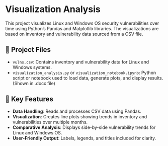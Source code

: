 # Visualization Analysis

This project visualizes Linux and Windows OS security vulnerabilities over time using Python’s Pandas and Matplotlib libraries. The visualizations are based on inventory and vulnerability data sourced from a CSV file.

## 📂 Project Files
- `vulns.csv`: Contains inventory and vulnerability data for Linux and Windows systems.
- `visualization_analysis.py` or `visualization_notebook.ipynb`: Python script or notebook used to load data, generate plots, and display results. (Shown in .docx file)

## 🔑 Key Features
- **Data Handling**: Reads and processes CSV data using Pandas.
- **Visualization**: Creates line plots showing trends in inventory and vulnerabilities over multiple months.
- **Comparative Analysis**: Displays side-by-side vulnerability trends for Linux and Windows OS.
- **User-Friendly Output**: Labels, legends, and titles included for clarity.

